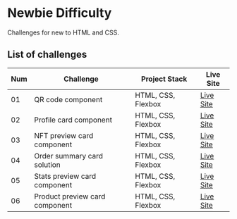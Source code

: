 # Newbie Difficulty

Challenges for new to HTML and CSS.

## List of challenges

| Num | Challenge                      | Project Stack      | Live Site                                                                                                       |
| --- | ------------------------------ | ------------------ | --------------------------------------------------------------------------------------------------------------- |
| 01  | QR code component              | HTML, CSS, Flexbox | [Live Site](https://kayyrbeks.github.io/frontendmentor-challenges/01-newbie/01-qr-code-component/)              |
| 02  | Profile card component         | HTML, CSS, Flexbox | [Live Site](https://kayyrbeks.github.io/frontendmentor-challenges/01-newbie/02-profile-card-component/)         |
| 03  | NFT preview card component     | HTML, CSS, Flexbox | [Live Site](https://kayyrbeks.github.io/frontendmentor-challenges/01-newbie/03-nft-preview-card-component/)     |
| 04  | Order summary card solution    | HTML, CSS, Flexbox | [Live Site](https://kayyrbeks.github.io/frontendmentor-challenges/01-newbie/04-order-summary-component/)        |
| 05  | Stats preview card component   | HTML, CSS, Flexbox | [Live Site](https://kayyrbeks.github.io/frontendmentor-challenges/01-newbie/05-stats-preview-card-component/)   |
| 06  | Product preview card component | HTML, CSS, Flexbox | [Live Site](https://kayyrbeks.github.io/frontendmentor-challenges/01-newbie/06-product-preview-card-component/) |
